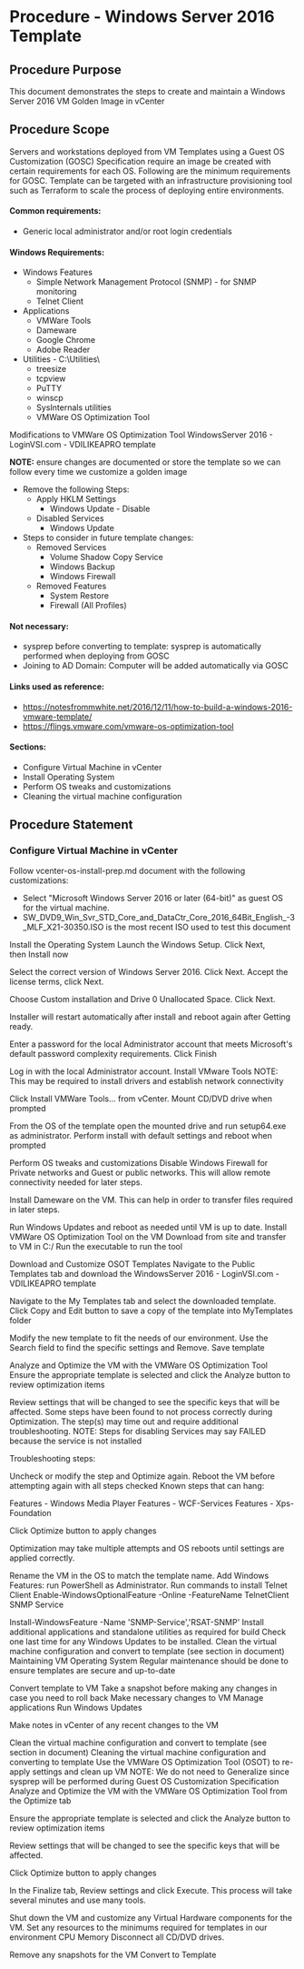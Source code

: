 # Procedure - Windows Server 2016 Template

## Procedure Purpose

This document demonstrates the steps to create and maintain a Windows Server 2016 VM Golden Image in vCenter

## Procedure Scope
Servers and workstations deployed from VM Templates using a Guest OS Customization (GOSC) Specification require an image be created with certain requirements for each OS. Following are the minimum requirements for GOSC.
Template can be targeted with an infrastructure provisioning tool such as Terraform to scale the process of deploying entire environments.

#### Common requirements:
-	Generic local administrator and/or root login credentials

#### Windows Requirements:

- Windows Features
  - Simple Network Management Protocol (SNMP) - for SNMP monitoring
  - Telnet Client
- Applications
  - VMWare Tools
  - Dameware
  - Google Chrome
  - Adobe Reader
- Utilities - C:\Utilities\
  - treesize
  - tcpview
  - PuTTY
  - winscp
  - SysInternals utilities
  - VMWare OS Optimization Tool

Modifications to VMWare OS Optimization Tool WindowsServer 2016 - LoginVSI.com - VDILIKEAPRO template

**NOTE:** ensure changes are documented or store the template so we can follow every time we customize a golden image

- Remove the following Steps:
  - Apply HKLM Settings
    - Windows Update - Disable
  - Disabled Services
    - Windows Update
- Steps to consider in future template changes:
  - Removed Services
    - Volume Shadow Copy Service
    - Windows Backup
    - Windows Firewall
  - Removed Features
    - System Restore
    - Firewall (All Profiles)

#### Not necessary:
- sysprep before converting to template: sysprep is automatically performed when deploying from GOSC
- Joining to AD Domain: Computer will be added automatically via GOSC

#### Links used as reference:

- https://notesfrommwhite.net/2016/12/11/how-to-build-a-windows-2016-vmware-template/
- https://flings.vmware.com/vmware-os-optimization-tool

#### Sections:
- Configure Virtual Machine in vCenter
- Install Operating System
- Perform OS tweaks and customizations
- Cleaning the virtual machine configuration


## Procedure Statement

### Configure Virtual Machine in vCenter
Follow vcenter-os-install-prep.md document with the following customizations:
- Select "Microsoft Windows Server 2016 or later (64-bit)" as guest OS for the virtual machine.
- SW_DVD9_Win_Svr_STD_Core_and_DataCtr_Core_2016_64Bit_English_-3_MLF_X21-30350.ISO is the most recent ISO used to test this document

Install the Operating System
Launch the Windows Setup. Click Next, then Install now

Select the correct version of Windows Server 2016. Click Next. Accept the license terms, click Next. 

Choose Custom installation and Drive 0 Unallocated Space. Click Next.

Installer will restart automatically after install and reboot again after Getting ready.

Enter a password for the local Administrator account that meets Microsoft's default password complexity requirements. Click Finish

Log in with the local Administrator account.
Install VMware Tools
NOTE: This may be required to install drivers and establish network connectivity

Click Install VMWare Tools... from vCenter. Mount CD/DVD drive when prompted

From the OS of the template open the mounted drive and run setup64.exe as administrator. Perform install with default settings and reboot when prompted

Perform OS tweaks and customizations
Disable Windows Firewall for Private networks and Guest or public networks. This will allow remote connectivity needed for later steps.

Install Dameware on the VM. This can help in order to transfer files required in later steps.

Run Windows Updates and reboot as needed until VM is up to date.
Install VMWare OS Optimization Tool on the VM
Download from site and transfer to VM in C:/
Run the executable to run the tool

Download and Customize OSOT Templates
Navigate to the Public Templates tab and download the WindowsServer 2016 - LoginVSI.com - VDILIKEAPRO template

Navigate to the My Templates tab and select the downloaded template. Click Copy and Edit button to save a copy of the template into MyTemplates folder

Modify the new template to fit the needs of our environment. Use the Search field to find the specific settings and Remove. Save template


Analyze and Optimize the VM with the VMWare OS Optimization Tool
Ensure the appropriate template is selected and click the Analyze button to review optimization items

Review settings that will be changed to see the specific keys that will be affected.
Some steps have been found to not process correctly during Optimization. The step(s) may time out and require additional troubleshooting.
NOTE: Steps for disabling Services may say FAILED because the service is not installed

Troubleshooting steps:

Uncheck or modify the step and Optimize again.
Reboot the VM before attempting again with all steps checked
Known steps that can hang:

Features - Windows Media Player
Features - WCF-Services
Features - Xps-Foundation

Click Optimize button to apply changes

Optimization may take multiple attempts and OS reboots until settings are applied correctly.

Rename the VM in the OS to match the template name.
Add Windows Features: run PowerShell as Administrator. Run commands to install
Telnet Client
Enable-WindowsOptionalFeature -Online -FeatureName TelnetClient
SNMP Service

Install-WindowsFeature -Name 'SNMP-Service','RSAT-SNMP'
Install additional applications and standalone utilities as required for build
Check one last time for any Windows Updates to be installed.
Clean the virtual machine configuration and convert to template (see section in document)
Maintaining VM Operating System
Regular maintenance should be done to ensure templates are secure and up-to-date

Convert template to VM
Take a snapshot before making any changes in case you need to roll back
Make necessary changes to VM
Manage applications
Run Windows Updates

Make notes in vCenter of any recent changes to the VM

Clean the virtual machine configuration and convert to template (see section in document)
Cleaning the virtual machine configuration and converting to template
Use the VMWare OS Optimization Tool (OSOT) to re-apply settings and clean up VM
NOTE: We do not need to Generalize since sysprep will be performed during Guest OS Customization Specification 
Analyze and Optimize the VM with the VMWare OS Optimization Tool from the Optimize tab

Ensure the appropriate template is selected and click the Analyze button to review optimization items

Review settings that will be changed to see the specific keys that will be affected.

Click Optimize button to apply changes

In the Finalize tab, Review settings and click Execute. This process will take several minutes and use many tools.

Shut down the VM and customize any Virtual Hardware components for the VM.
Set any resources to the minimums required for templates in our environment
CPU
Memory
Disconnect all CD/DVD drives.

Remove any snapshots for the VM
Convert to Template
